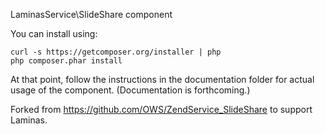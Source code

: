 LaminasService\SlideShare component

You can install using:

```
curl -s https://getcomposer.org/installer | php
php composer.phar install
```

At that point, follow the instructions in the documentation folder for actual
usage of the component. (Documentation is forthcoming.)

Forked from https://github.com/OWS/ZendService_SlideShare to support Laminas.